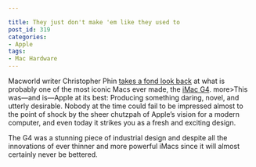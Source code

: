 ```yaml
---

title: They just don't make 'em like they used to
post_id: 319
categories: 
- Apple
tags:
- Mac Hardware
---
```


Macworld writer Christopher Phin 
[takes a fond look back](http://www.macworld.com/article/3048727/macs/the-imac-g4-apple-at-its-best.html) at what is probably one of the most iconic Macs ever made, the 
[iMac G4](https://en.wikipedia.org/wiki/IMac_G4). 
more>This was—and is—Apple at its best: Producing something daring, novel, and utterly desirable. Nobody at the time could fail to be impressed almost to the point of shock by the sheer chutzpah of Apple’s vision for a modern computer, and even today it strikes you as a fresh and exciting design.


The G4 was a stunning piece of industrial design and despite all the innovations of ever thinner and more powerful iMacs since it will almost certainly never be bettered.